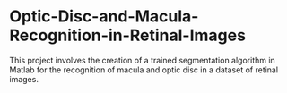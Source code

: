 # Optic-Disc-and-Macula-Recognition-in-Retinal-Images
This project involves the creation of a trained segmentation algorithm in Matlab for the recognition of macula and optic disc in a dataset of retinal images. 
